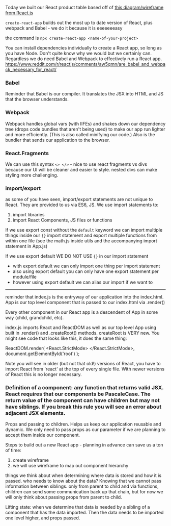 Today we built our React product table based off of [this diagram/wireframe from React.js](https://reactjs.org/docs/thinking-in-react.html)


`create-react-app` builds out the most up to date version of React, plus webpack and Babel - we do it because it is eeeeeeeasy

the command is `npx create-react-app <name-of-your-project>`

You can install dependencies individually to create a React app, so long as you have Node. Don't quite know why we would but we certainly can. Regardless we do need Babel and Webpack to effectively run a React app.
https://www.reddit.com/r/reactjs/comments/aw5qmn/are_babel_and_webpack_necessary_for_react/

### Babel
Reminder that Babel is our compiler. It translates the JSX into HTML and JS that the browser understands.


### Webpack
Webpack handles global vars (with IIFEs) and shakes down our dependency tree (drops code bundles that aren't being used) to make our app run lighter and more efficiently. (This is also called minifying our code.) Also is the bundler that sends our application to the browser.


### React.Fragments 
We can use this syntax `<> </>` - nice to use react fragments vs divs because our UI will be cleaner and easier to style. nested divs can make styling more challenging.


### import/export
as some of you have seen, import/export statements are not unique to React. They are provided to us via ES6, JS. We use import statements to:
1. import libraries
2. import React Components, JS files or functions

If we use export const without the `default` keyword we can import multiple things inside our `{}` import statement and export multiple functions from within one file (see the math.js inside utils and the accompanying import statement in App.js)

If we use export default WE DO NOT USE `{}` in our import statement
- with export default we can only import one thing per import statement
- also using export default you can only have one export statement per module/file
- however using export default we can alias our import if we want to

*** 

reminder that index.js is the entryway of our application into the index.html. App is our top level component that is passed to our index.html via .render()

Every other component in our React app is a descendent of App in some way (child, grandchild, etc).

index.js imports React and ReactDOM as well as our top level App using built in .render() and .createRoot() methods. createRoot is VERY new. You might see code that looks like this, it does the same thing:

ReactDOM.render(
  <React.StrictMode>
    <App />
  </React.StrictMode>,
document.getElementById('root')
);


Note you will see in older (but not that old!) versions of React, you have to import React from 'react' at the top of every single file. With newer versions of React this is no longer necessary.

### Definition of a component: any function that returns valid JSX. React requires that our components be PascaleCase. The return value of the component can have children but may not have siblings. If you break this rule you will see an error about adjacent JSX elements.


Props and passing to children. Helps us keep our application reusable and dynamic.
We only need to pass props as our parameter if we are planning to accept them inside our component.

Steps to build out a new React app - planning in advance can save us a ton of time:
1. create wireframe
2. we will use wireframe to map out component hierarchy

things we think about when determining where data is stored and how it is passed. who needs to know about the data? Knowing that we cannot pass information between siblings. only from parent to child and via functions, children can send some communication back up that chain, but for now we will only think about passing props from parent to child. 

Lifting state: when we determine that data is needed by a sibling of a component that has the data imported. Then the data needs to be imported one level higher, and props passed.

